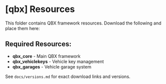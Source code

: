 # [qbx] Resources

This folder contains QBX framework resources. Download the following and place them here:

## Required Resources:
- **qbx_core** - Main QBX framework
- **qbx_vehiclekeys** - Vehicle key management
- **qbx_garages** - Vehicle garage system

See `docs/versions.md` for exact download links and versions.



